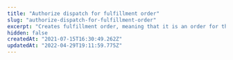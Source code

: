 ```yaml
---
title: "Authorize dispatch for fulfillment order"
slug: "authorize-dispatch-for-fulfillment-order"
excerpt: "Creates fulfillment order, meaning that it is an order for the seller's side in a sale made through a marketplace. This order assumes the transaction itself has already happened on the marketplace's side and, therfore, cares only about the fulfillment side. \n\nFor a detailed explanation of the steps required to develop a custom connector to become an external marketplace for VTEX sellers, check out our complete [External Marketplace Integration Guide](https://developers.vtex.com/vtex-rest-api/docs/external-marketplace-integration-guide)."
hidden: false
createdAt: "2021-07-15T16:30:49.262Z"
updatedAt: "2022-04-29T19:11:59.775Z"
---
```

